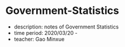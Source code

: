 # Government-Statistics
- description: notes of Government Statistics
- time period: 2020/03/20 -
- teacher: Gao Minxue
